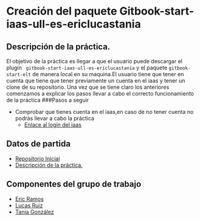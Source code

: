 # Creación del paquete Gitbook-start-iaas-ull-es-ericlucastania



  
## Descripción de la práctica.



 
El objetivo de la práctica es llegar a que el usuario puede descargar el plugin ``` gitbook-start-iaas-ull-es-ericlucastania``` y el paquete ``` gitbook-start-elt ```
de manera local en su maquina.El usuario tiene que tener en cuenta que tiene que tener previamente un cuenta en el iaas y tener un clone de su repositorio.
Una vez que se tiene claro los anteriores comenzamos a explicar los pasos llevar a cabo el correcto funcionamiento de la práctica
###Pasos a seguir

* Comprobar que tienes cuenta en el iaas,en caso de no tener cuenta no podrás llevar a cabo la práctica
  * [Enlace al login del iaas](https://iaas.ull.es/ovirt-engine/sso/login.html)






## Datos de partida

* [Repositorio Inicial](https://github.com/ULL-ESIT-SYTW-1617/gitbook-start-plugin-iaas-ull-es-ericlucastania) 
* [Descripción de la práctica.](https://casianorodriguezleon.gitbooks.io/ull-esit-1617/content/practicas/practicaplugin.html)


## Componentes del grupo de trabajo
* [Eric Ramos](https://github.com/alu0100786330)
* [Lucas Ruiz](https://github.com/alu0100785265)
* [Tania González](https://github.com/tania77)



